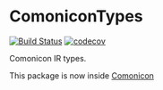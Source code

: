 # ComoniconTypes

[![Build Status](https://github.com/comonicon/ComoniconTypes.jl/workflows/CI/badge.svg)](https://github.com/comonicon/ComoniconTypes.jl/actions)
[![codecov](https://codecov.io/gh/comonicon/ComoniconTypes.jl/branch/main/graph/badge.svg?token=g0FlmB4YLj)](https://codecov.io/gh/comonicon/ComoniconTypes.jl)

Comonicon IR types.

This package is now inside [Comonicon](https://github.com/comonicon/Comonicon.jl)
